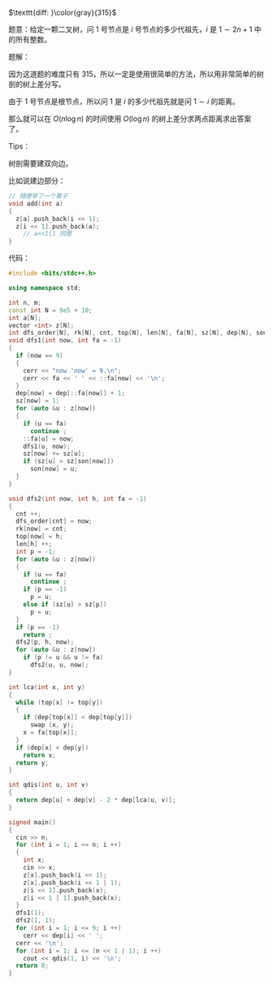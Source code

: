 $\texttt{diff: }\color{gray}{315}$

题意：给定一颗二叉树，问 $1$ 号节点是 $i$ 号节点的多少代祖先，$i$ 是 $1\sim 2n + 1$ 中的所有整数。

题解：

因为这道题的难度只有 $315$，所以一定是使用很简单的方法，所以用非常简单的树剖的树上差分写。

由于 $1$ 号节点是根节点，所以问 $1$ 是 $i$ 的多少代祖先就是问 $1\sim i$ 的距离。

那么就可以在 $O(n\log n)$ 的时间使用 $O(\log n)$ 的树上差分求两点距离求出答案了。

Tips：

树剖需要建双向边。

比如说建边部分：

```cpp
// 随便举了一个栗子
void add(int a)
{
  z[a].push_back(i << 1);
  z[i << 1].push_back(a);
    // a<<1|1 同理
}
```



代码：

```cpp
#include <bits/stdc++.h>

using namespace std;

int n, m;
const int N = 9e5 + 10;
int a[N];
vector <int> z[N];
int dfs_order[N], rk[N], cnt, top[N], len[N], fa[N], sz[N], dep[N], son[N];
void dfs1(int now, int fa = -1)
{
  if (now == 9)
  {
    cerr << "now 'now' = 9.\n";
    cerr << fa << ' ' << ::fa[now] << '\n';
  }
  dep[now] = dep[::fa[now]] + 1;
  sz[now] = 1;
  for (auto &u : z[now])
  {
    if (u == fa)
      continue ;
    ::fa[u] = now;
    dfs1(u, now);
    sz[now] += sz[u];
    if (sz[u] > sz[son[now]])
      son[now] = u;
  }
}

void dfs2(int now, int h, int fa = -1)
{
  cnt ++;
  dfs_order[cnt] = now;
  rk[now] = cnt;
  top[now] = h;
  len[h] ++;
  int p = -1;
  for (auto &u : z[now])
  {
    if (u == fa)
      continue ;
    if (p == -1)
      p = u;
    else if (sz[u] > sz[p])
      p = u;
  }
  if (p == -1)
    return ;
  dfs2(p, h, now);
  for (auto &u : z[now])
    if (p != u && u != fa)
      dfs2(u, u, now);
}

int lca(int x, int y)
{
  while (top[x] != top[y])
  {
    if (dep[top[x]] < dep[top[y]])
      swap (x, y);
    x = fa[top[x]];
  }
  if (dep[x] < dep[y])
    return x;
  return y;
}

int qdis(int u, int v)
{
  return dep[u] + dep[v] - 2 * dep[lca(u, v)];
}

signed main()
{
  cin >> n;
  for (int i = 1; i <= n; i ++)
  {
    int x;
    cin >> x;
    z[x].push_back(i << 1);
    z[x].push_back(i << 1 | 1);
    z[i << 1].push_back(x);
    z[i << 1 | 1].push_back(x);
  }
  dfs1(1);
  dfs2(1, 1);
  for (int i = 1; i <= 9; i ++)
    cerr << dep[i] << ' ';
  cerr << '\n';
  for (int i = 1; i <= (n << 1 | 1); i ++)
    cout << qdis(1, i) << '\n';
  return 0;
}

```


